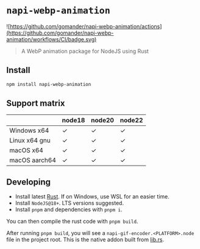 # `napi-webp-animation`

![https://github.com/gomander/napi-webp-animation/actions](https://github.com/gomander/napi-webp-animation/workflows/CI/badge.svg)

> A WebP animation package for NodeJS using Rust

## Install

```sh
npm install napi-webp-animation
```

## Support matrix

|                  | node18 | node20 | node22 |
| ---------------- | ------ | ------ | ------ |
| Windows x64      | ✓      | ✓      | ✓      |
| Linux x64 gnu    | ✓      | ✓      | ✓      |
| macOS x64        | ✓      | ✓      | ✓      |
| macOS aarch64    | ✓      | ✓      | ✓      |


## Developing

- Install latest [Rust](https://rustup.rs/). If on Windows, use WSL for an easier time.
- Install `NodeJS@18+`. LTS versions suggested.
- Install `pnpm` and dependencies with `pnpm i`.

You can then compile the rust code with `pnpm build`.

After running `pnpm build`, you will see a
`napi-gif-encoder.<PLATFORM>.node` file in the project root.
This is the native addon built from [lib.rs](./src/lib.rs).
